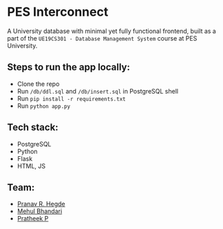 # PES Interconnect
A University database with minimal yet fully functional frontend, built as a part of the `UE19CS301 - Database Management System` course at PES University.

## Steps to run the app locally:
- Clone the repo
- Run `/db/ddl.sql` and `/db/insert.sql` in PostgreSQL shell
- Run `pip install -r requirements.txt`
- Run `python app.py`

## Tech stack:
- PostgreSQL
- Python
- Flask
- HTML, JS

## Team: 
- <a href = "https://github.com/pranavhegde006">Pranav R. Hegde</a>
- <a href = "https://github.com/mehulbhandari"> Mehul Bhandari </a>
- <a href = "https://github.com/pratheek24"> Pratheek P </a>
